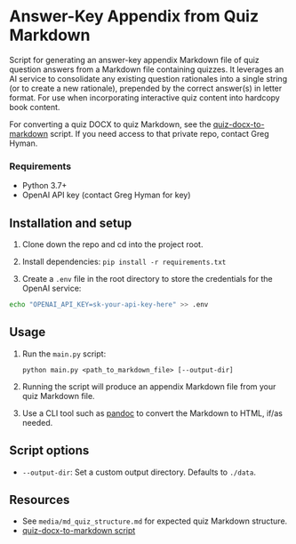 # Answer-Key Appendix from Quiz Markdown

Script for generating an answer-key appendix Markdown file of quiz question answers from a Markdown file containing quizzes. It leverages an AI service to consolidate any existing question rationales into a single string (or to create a new rationale), prepended by the correct answer(s) in letter format. For use when incorporating interactive quiz content into hardcopy book content.

For converting a quiz DOCX to quiz Markdown, see the [quiz-docx-to-markdown](https://github.com/ghyman-oreilly/quiz-docx-to-markdown) script. If you need access to that private repo, contact Greg Hyman.

### Requirements

- Python 3.7+
- OpenAI API key (contact Greg Hyman for key)

## Installation and setup

1. Clone down the repo and cd into the project root.

2. Install dependencies: `pip install -r requirements.txt`

3. Create a `.env` file in the root directory to store the credentials for the OpenAI service:

```bash
echo "OPENAI_API_KEY=sk-your-api-key-here" >> .env
```

## Usage

1. Run the `main.py` script:
   
   ```python main.py <path_to_markdown_file> [--output-dir]```
    
2. Running the script will produce an appendix Markdown file from your quiz Markdown file. 

3. Use a CLI tool such as [pandoc](https://pandoc.org) to convert the Markdown to HTML, if/as needed.

## Script options

* `--output-dir`: Set a custom output directory. Defaults to `./data`.

## Resources

* See `media/md_quiz_structure.md` for expected quiz Markdown structure.
* [quiz-docx-to-markdown script](https://github.com/ghyman-oreilly/quiz-docx-to-markdown)

